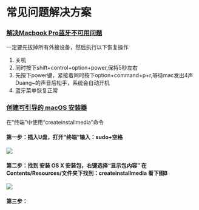 # 常见问题解决方案

### [解决Macbook Pro蓝牙不可用问题](http://www.jianshu.com/p/87e25a072623)

一定要先拔掉所有外接设备，然后执行以下恢复操作

1. 关机
2. 同时按下shift+control+option+power,保持5秒左右
3. 先按下power键，紧接着同时按下option+command+p+r,等待mac发出4声Duang~的声音后松手，系统会自动开机
4. 蓝牙菜单恢复正常

### [创建可引导的 macOS 安装器](https://support.apple.com/zh-cn/HT201372)

在“终端”中使用“createinstallmedia”命令

#### 第一步：插入U盘，打开“终端”输入：sudo+空格

![](https://gss0.baidu.com/-fo3dSag_xI4khGko9WTAnF6hhy/zhidao/wh%3D600%2C800/sign=e306887074f082022dc799397bcbd7d5/810a19d8bc3eb1357db7dbe8a11ea8d3fd1f4474.jpg)

#### 第二步：找到 安装 OS X 安装包，右键选择“显示包内容”  在Contents/Resources/文件夹下找到：createinstallmedia 看下图B

![](https://gss0.baidu.com/-4o3dSag_xI4khGko9WTAnF6hhy/zhidao/wh%3D600%2C800/sign=ff2beb7f8001a18bf0be1a49ae1f2b30/8694a4c27d1ed21b7a0b43b6aa6eddc450da3fa6.jpg)



#### 第三步：




